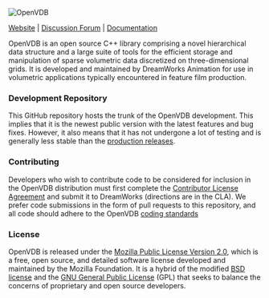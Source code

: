 ![OpenVDB](http://www.openvdb.org/images/openvdb_logo.png)

[Website](http://www.openvdb.org) |
[Discussion Forum](http://www.openvdb.org/forum) |
[Documentation](http://www.openvdb.org/documentation/)

OpenVDB is an open source C++ library comprising a novel hierarchical data structure and a large suite of tools for the efficient storage and manipulation of sparse volumetric data discretized on three-dimensional grids. It is developed and maintained by DreamWorks Animation for use in volumetric applications typically encountered in feature film production.


### Development Repository

This GitHub repository hosts the trunk of the OpenVDB development. This implies that it is the newest public version with the latest features and bug fixes. However, it also means that it has not undergone a lot of testing and is generally less stable than the [production releases](https://github.com/dreamworksanimation/openvdb/releases).


### Contributing

Developers who wish to contribute code to be considered for inclusion in the OpenVDB distribution must first complete the [Contributor License Agreement](http://www.openvdb.org/download/OpenVDBContributorLicenseAgreement.pdf) and submit it to DreamWorks (directions are in the CLA). We prefer code submissions in the form of pull requests to this repository, and all code should adhere to the OpenVDB [coding standards](http://www.openvdb.org/documentation/doxygen/codingStyle.html)

### License

OpenVDB is released under the [Mozilla Public License Version 2.0](https://www.mozilla.org/MPL/2.0/), which is a free, open source, and detailed software license developed and maintained by the Mozilla Foundation. It is a hybrid of the modified [BSD license](https://en.wikipedia.org/wiki/BSD_licenses#3-clause) and the [GNU General Public License](https://en.wikipedia.org/wiki/GNU_General_Public_License) (GPL) that seeks to balance the concerns of proprietary and open source developers.
